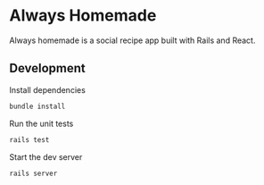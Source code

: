 # Always Homemade

Always homemade is a social recipe app built with Rails and React.

## Development

Install dependencies

```sh
bundle install
```

Run the unit tests

```sh
rails test
```

Start the dev server

```sh
rails server
```